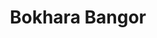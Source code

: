 ---
title: "Bokhara Bangor"
address: "2A King Street, Bangor, Co. Down, BT20 3AH"
tel: "028 9124 0751"
county: "Down"
category: "Asian Restaurants"
type: "Content"
lat: "054.6616430000"
lng: "-005.6694690000"
---